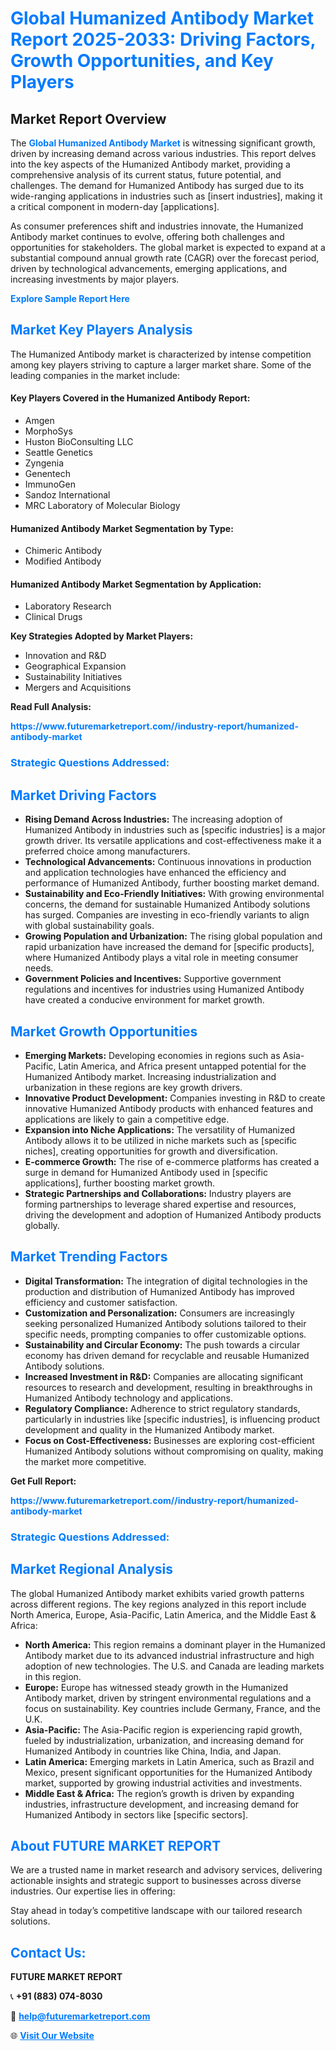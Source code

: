 <h1 style="color: #007BFF;">Global Humanized Antibody Market Report 2025-2033: Driving Factors, Growth Opportunities, and Key Players</h1>

<section id="overview">
<h2>Market Report Overview</h2>
<p>The <a href="https://www.futuremarketreport.com//industry-report/humanized-antibody-market" style="color: #007BFF; text-decoration: none;"><strong>Global Humanized Antibody Market</strong></a> is witnessing significant growth, driven by increasing demand across various industries. This report delves into the key aspects of the Humanized Antibody market, providing a comprehensive analysis of its current status, future potential, and challenges. The demand for Humanized Antibody has surged due to its wide-ranging applications in industries such as [insert industries], making it a critical component in modern-day [applications].</p>
<p>As consumer preferences shift and industries innovate, the Humanized Antibody market continues to evolve, offering both challenges and opportunities for stakeholders. The global market is expected to expand at a substantial compound annual growth rate (CAGR) over the forecast period, driven by technological advancements, emerging applications, and increasing investments by major players.</p>
</section>

<section id="overview">
<p><a href="https://www.futuremarketreport.com//request-sample/reportId=53350" style="color: #007BFF; text-decoration: none;"><strong>Explore Sample Report Here</strong></a></p>
</section>

<section id="key-players">
<h2 style="color: #007BFF;">Market Key Players Analysis</h2>
<p>The Humanized Antibody market is characterized by intense competition among key players striving to capture a larger market share. Some of the leading companies in the market include:</p>
<h4>Key Players Covered in the Humanized Antibody Report:</h4>
<ul><li>Amgen</li><li>MorphoSys</li><li>Huston BioConsulting LLC</li><li>Seattle Genetics</li><li>Zyngenia</li><li>Genentech</li><li>ImmunoGen</li><li>Sandoz International</li><li>MRC Laboratory of Molecular Biology</li></ul>
<h4>Humanized Antibody Market Segmentation by Type:</h4>
<ul><li>Chimeric Antibody</li><li>Modified Antibody</li></ul>

<h4>Humanized Antibody Market Segmentation by Application:</h4>
<ul><li>Laboratory Research</li><li>Clinical Drugs</li></ul>
<p><strong>Key Strategies Adopted by Market Players:</strong></p>
<ul>
<li>Innovation and R&D</li>
<li>Geographical Expansion</li>
<li>Sustainability Initiatives</li>
<li>Mergers and Acquisitions</li>
</ul>
</section>

<section>
<p><strong>Read Full Analysis: </strong></p><a href="https://www.futuremarketreport.com//industry-report/humanized-antibody-market" style="color: #007BFF; text-decoration: none;"><strong>https://www.futuremarketreport.com//industry-report/humanized-antibody-market</strong></a>
<h3 style="color: #007BFF;">Strategic Questions Addressed:</h3>
</section>

<section id="driving-factors">
<h2 style="color: #007BFF;">Market Driving Factors</h2>
<ul>
<li><strong>Rising Demand Across Industries:</strong> The increasing adoption of Humanized Antibody in industries such as [specific industries] is a major growth driver. Its versatile applications and cost-effectiveness make it a preferred choice among manufacturers.</li>
<li><strong>Technological Advancements:</strong> Continuous innovations in production and application technologies have enhanced the efficiency and performance of Humanized Antibody, further boosting market demand.</li>
<li><strong>Sustainability and Eco-Friendly Initiatives:</strong> With growing environmental concerns, the demand for sustainable Humanized Antibody solutions has surged. Companies are investing in eco-friendly variants to align with global sustainability goals.</li>
<li><strong>Growing Population and Urbanization:</strong> The rising global population and rapid urbanization have increased the demand for [specific products], where Humanized Antibody plays a vital role in meeting consumer needs.</li>
<li><strong>Government Policies and Incentives:</strong> Supportive government regulations and incentives for industries using Humanized Antibody have created a conducive environment for market growth.</li>
</ul>
</section>

<section id="growth-opportunities">
<h2 style="color: #007BFF;">Market Growth Opportunities</h2>
<ul>
<li><strong>Emerging Markets:</strong> Developing economies in regions such as Asia-Pacific, Latin America, and Africa present untapped potential for the Humanized Antibody market. Increasing industrialization and urbanization in these regions are key growth drivers.</li>
<li><strong>Innovative Product Development:</strong> Companies investing in R&D to create innovative Humanized Antibody products with enhanced features and applications are likely to gain a competitive edge.</li>
<li><strong>Expansion into Niche Applications:</strong> The versatility of Humanized Antibody allows it to be utilized in niche markets such as [specific niches], creating opportunities for growth and diversification.</li>
<li><strong>E-commerce Growth:</strong> The rise of e-commerce platforms has created a surge in demand for Humanized Antibody used in [specific applications], further boosting market growth.</li>
<li><strong>Strategic Partnerships and Collaborations:</strong> Industry players are forming partnerships to leverage shared expertise and resources, driving the development and adoption of Humanized Antibody products globally.</li>
</ul>
</section>

<section id="trending-factors">
<h2 style="color: #007BFF;">Market Trending Factors</h2>
<ul>
<li><strong>Digital Transformation:</strong> The integration of digital technologies in the production and distribution of Humanized Antibody has improved efficiency and customer satisfaction.</li>
<li><strong>Customization and Personalization:</strong> Consumers are increasingly seeking personalized Humanized Antibody solutions tailored to their specific needs, prompting companies to offer customizable options.</li>
<li><strong>Sustainability and Circular Economy:</strong> The push towards a circular economy has driven demand for recyclable and reusable Humanized Antibody solutions.</li>
<li><strong>Increased Investment in R&D:</strong> Companies are allocating significant resources to research and development, resulting in breakthroughs in Humanized Antibody technology and applications.</li>
<li><strong>Regulatory Compliance:</strong> Adherence to strict regulatory standards, particularly in industries like [specific industries], is influencing product development and quality in the Humanized Antibody market.</li>
<li><strong>Focus on Cost-Effectiveness:</strong> Businesses are exploring cost-efficient Humanized Antibody solutions without compromising on quality, making the market more competitive.</li>
</ul>
</section>

<section>
<p><strong>Get Full Report: </strong></p><a href="https://www.futuremarketreport.com//industry-report/humanized-antibody-market" style="color: #007BFF; text-decoration: none;"><strong>https://www.futuremarketreport.com//industry-report/humanized-antibody-market</strong></a>
<h3 style="color: #007BFF;">Strategic Questions Addressed:</h3>
</section>


<section id="regional-analysis">
<h2 style="color: #007BFF;">Market Regional Analysis</h2>
<p>The global Humanized Antibody market exhibits varied growth patterns across different regions. The key regions analyzed in this report include North America, Europe, Asia-Pacific, Latin America, and the Middle East & Africa:</p>
<ul>
<li><strong>North America:</strong> This region remains a dominant player in the Humanized Antibody market due to its advanced industrial infrastructure and high adoption of new technologies. The U.S. and Canada are leading markets in this region.</li>
<li><strong>Europe:</strong> Europe has witnessed steady growth in the Humanized Antibody market, driven by stringent environmental regulations and a focus on sustainability. Key countries include Germany, France, and the U.K.</li>
<li><strong>Asia-Pacific:</strong> The Asia-Pacific region is experiencing rapid growth, fueled by industrialization, urbanization, and increasing demand for Humanized Antibody in countries like China, India, and Japan.</li>
<li><strong>Latin America:</strong> Emerging markets in Latin America, such as Brazil and Mexico, present significant opportunities for the Humanized Antibody market, supported by growing industrial activities and investments.</li>
<li><strong>Middle East & Africa:</strong> The region’s growth is driven by expanding industries, infrastructure development, and increasing demand for Humanized Antibody in sectors like [specific sectors].</li>
</ul>
</section>

<footer>
<h2 style="color: #007BFF;">About FUTURE MARKET REPORT</h2>
<p>We are a trusted name in market research and advisory services, delivering actionable insights and strategic support to businesses across diverse industries. Our expertise lies in offering:</p>

<p>Stay ahead in today’s competitive landscape with our tailored research solutions.</p>

<h2 style="color: #007BFF;">Contact Us:</h2>
<p><strong>FUTURE MARKET REPORT</strong></p>
<p>📞 <strong>+91 (883) 074-8030</strong></p>
<p>📧 <strong><a href="mailto:help@futuremarketreport.com" style="color: #007BFF;">help@futuremarketreport.com</a></strong></p>
<p>🌐 <strong><a href="https://www.futuremarketreport.com/" style="color: #007BFF;">Visit Our Website</a></strong></p>
</footer>